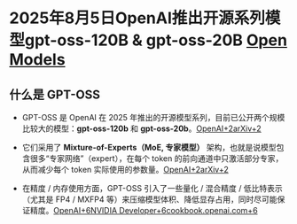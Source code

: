# **2025年8月5日**OpenAI推出开源系列模型gpt-oss-120B & gpt-oss-20B [Open Models](https://openai.com/zh-Hans-CN/open-models/)

## 什么是 GPT-OSS

- GPT-OSS 是 OpenAI 在 2025 年推出的开源模型系列，目前已公开两个规模比较大的模型：**gpt-oss-120b** 和 **gpt-oss-20b**。[OpenAI+2arXiv+2](https://openai.com/index/introducing-gpt-oss/?utm_source=chatgpt.com)
    
- 它们采用了 **Mixture-of-Experts（MoE, 专家模型）** 架构，也就是说模型包含很多“专家网络”（expert），在每个 token 的前向通道中只激活部分专家，从而减少每个 token 实际使用的参数量。[OpenAI+2arXiv+2](https://openai.com/index/introducing-gpt-oss/?utm_source=chatgpt.com)
    
- 在精度 / 内存使用方面，GPT-OSS 引入了一些量化 / 混合精度 / 低比特表示（尤其是 FP4 / MXFP4 等）来压缩模型体积、降低显存占用，同时尽可能保证精度。[OpenAI+6NVIDIA Developer+6cookbook.openai.com+6](https://developer.nvidia.com/blog/delivering-1-5-m-tps-inference-on-nvidia-gb200-nvl72-nvidia-accelerates-openai-gpt-oss-models-from-cloud-to-edge/?utm_source=chatgpt.com)
